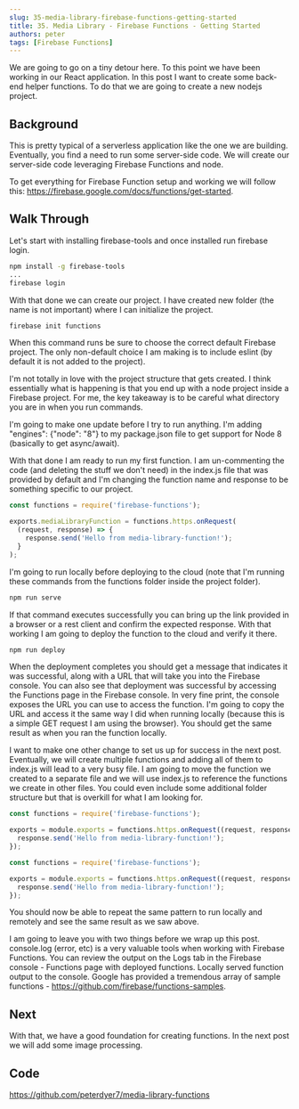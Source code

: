 ```yaml
---
slug: 35-media-library-firebase-functions-getting-started
title: 35. Media Library - Firebase Functions - Getting Started
authors: peter
tags: [Firebase Functions]
---
```


We are going to go on a tiny detour here. To this point we have been working in our React application. In this post I want to create some back-end helper functions. To do that we are going to create a new nodejs project.

<!--truncate-->

## Background

This is pretty typical of a serverless application like the one we are building. Eventually, you find a need to run some server-side code. We will create our server-side code leveraging Firebase Functions and node.

To get everything for Firebase Function setup and working we will follow this: <https://firebase.google.com/docs/functions/get-started>.

## Walk Through

Let's start with installing firebase-tools and once installed run firebase login.

```bash
npm install -g firebase-tools
...
firebase login
```

With that done we can create our project. I have created new folder (the name is not important) where I can initialize the project.

```bash
firebase init functions
```

When this command runs be sure to choose the correct default Firebase project. The only non-default choice I am making is to include eslint (by default it is not added to the project).

I'm not totally in love with the project structure that gets created. I think essentially what is happening is that you end up with a node project inside a Firebase project. For me, the key takeaway is to be careful what directory you are in when you run commands.

I'm going to make one update before I try to run anything. I'm adding "engines": {"node": "8"} to my package.json file to get support for Node 8 (basically to get async/await).

With that done I am ready to run my first function. I am un-commenting the code (and deleting the stuff we don't need) in the index.js file that was provided by default and I'm changing the function name and response to be something specific to our project.

```js title="index.js (updated)"
const functions = require('firebase-functions');

exports.mediaLibraryFunction = functions.https.onRequest(
  (request, response) => {
    response.send('Hello from media-library-function!');
  }
);
```

I'm going to run locally before deploying to the cloud (note that I'm running these commands from the functions folder inside the project folder).

```bash
npm run serve
```

If that command executes successfully you can bring up the link provided in a browser or a rest client and confirm the expected response. With that working I am going to deploy the function to the cloud and verify it there.

```bash
npm run deploy
```

When the deployment completes you should get a message that indicates it was successful, along with a URL that will take you into the Firebase console. You can also see that deployment was successful by accessing the Functions page in the Firebase console. In very fine print, the console exposes the URL you can use to access the function. I'm going to copy the URL and access it the same way I did when running locally (because this is a simple GET request I am using the browser). You should get the same result as when you ran the function locally.

I want to make one other change to set us up for success in the next post. Eventually, we will create multiple functions and adding all of them to index.js will lead to a very busy file. I am going to move the function we created to a separate file and we will use index.js to reference the functions we create in other files. You could even include some additional folder structure but that is overkill for what I am looking for.

```js title="media-library-function.js"
const functions = require('firebase-functions');

exports = module.exports = functions.https.onRequest((request, response) => {
  response.send('Hello from media-library-function!');
});
```

```js title="index.js (updated)"
const functions = require('firebase-functions');

exports = module.exports = functions.https.onRequest((request, response) => {
  response.send('Hello from media-library-function!');
});
```

You should now be able to repeat the same pattern to run locally and remotely and see the same result as we saw above.

I am going to leave you with two things before we wrap up this post.
console.log (error, etc) is a very valuable tools when working with Firebase Functions. You can review the output on the Logs tab in the Firebase console - Functions page with deployed functions. Locally served function output to the console.
Google has provided a tremendous array of sample functions - <https://github.com/firebase/functions-samples>.

## Next

With that, we have a good foundation for creating functions. In the next post we will add some image processing.

## Code

<https://github.com/peterdyer7/media-library-functions>
